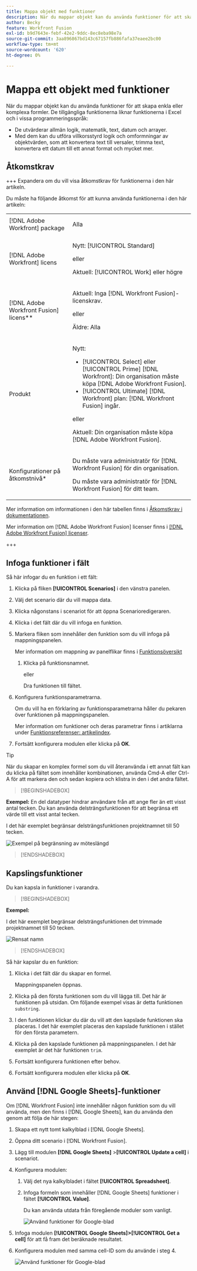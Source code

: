 ```yaml
---
title: Mappa objekt med funktioner
description: När du mappar objekt kan du använda funktioner för att skapa enkla eller komplexa formler.
author: Becky
feature: Workfront Fusion
exl-id: b9d7643e-febf-42e2-9ddc-8ec8eba98e7a
source-git-commit: 3aa896867bd143c67157fb886fafa37eaee2bc00
workflow-type: tm+mt
source-wordcount: '620'
ht-degree: 0%

---
```


# Mappa ett objekt med funktioner

När du mappar objekt kan du använda funktioner för att skapa enkla eller komplexa formler. De tillgängliga funktionerna liknar funktionerna i Excel och i vissa programmeringsspråk:

* De utvärderar allmän logik, matematik, text, datum och arrayer.
* Med dem kan du utföra villkorsstyrd logik och omformningar av objektvärden, som att konvertera text till versaler, trimma text, konvertera ett datum till ett annat format och mycket mer.

## Åtkomstkrav

+++ Expandera om du vill visa åtkomstkrav för funktionerna i den här artikeln.

Du måste ha följande åtkomst för att kunna använda funktionerna i den här artikeln:

<table style="table-layout:auto">
 <col> 
 <col> 
 <tbody> 
  <tr> 
   <td role="rowheader">[!DNL Adobe Workfront] package</td> 
   <td> <p>Alla</p> </td> 
  </tr> 
  <tr data-mc-conditions=""> 
   <td role="rowheader">[!DNL Adobe Workfront] licens</td> 
   <td> <p>Nytt: [!UICONTROL Standard]</p><p>eller</p><p>Aktuell: [!UICONTROL Work] eller högre</p> </td> 
  </tr> 
  <tr> 
   <td role="rowheader">[!DNL Adobe Workfront Fusion] licens**</td> 
   <td>
   <p>Aktuell: Inga [!DNL Workfront Fusion]-licenskrav.</p>
   <p>eller</p>
   <p>Äldre: Alla </p>
   </td> 
  </tr> 
  <tr> 
   <td role="rowheader">Produkt</td> 
   <td>
   <p>Nytt:</p> <ul><li>[!UICONTROL Select] eller [!UICONTROL Prime] [!DNL Workfront]: Din organisation måste köpa [!DNL Adobe Workfront Fusion].</li><li>[!UICONTROL Ultimate] [!DNL Workfront] plan: [!DNL Workfront Fusion] ingår.</li></ul>
   <p>eller</p>
   <p>Aktuell: Din organisation måste köpa [!DNL Adobe Workfront Fusion].</p>
   </td> 
  </tr>
  <tr data-mc-conditions=""> 
   <td role="rowheader">Konfigurationer på åtkomstnivå*</td> 
   <td> 
     <p>Du måste vara administratör för [!DNL Workfront Fusion] för din organisation.</p>
     <p>Du måste vara administratör för [!DNL Workfront Fusion] för ditt team.</p>
   </td> 
  </tr> 
   </td> 
  </tr> 
 </tbody> 
</table>

Mer information om informationen i den här tabellen finns i [Åtkomstkrav i dokumentationen](/help/workfront-fusion/references/licenses-and-roles/access-level-requirements-in-documentation.md).

Mer information om [!DNL Adobe Workfront Fusion] licenser finns i [[!DNL Adobe Workfront Fusion] licenser](/help/workfront-fusion/set-up-and-manage-workfront-fusion/licensing-operations-overview/license-automation-vs-integration.md).

+++

## Infoga funktioner i fält

Så här infogar du en funktion i ett fält:

1. Klicka på fliken **[!UICONTROL Scenarios]** i den vänstra panelen.
1. Välj det scenario där du vill mappa data.
1. Klicka någonstans i scenariot för att öppna Scenarioredigeraren.
1. Klicka i det fält där du vill infoga en funktion.
1. Markera fliken som innehåller den funktion som du vill infoga på mappningspanelen.

   Mer information om mappning av panelflikar finns i [Funktionsöversikt](/help/workfront-fusion/get-started-with-fusion/understand-fusion/function-overview.md)
   1. Klicka på funktionsnamnet.

      eller

      Dra funktionen till fältet.
1. Konfigurera funktionsparametrarna.

   Om du vill ha en förklaring av funktionsparametrarna håller du pekaren över funktionen på mappningspanelen.

   Mer information om funktioner och deras parametrar finns i artiklarna under [Funktionsreferenser: artikelindex](/help/workfront-fusion/references/mapping-panel/functions/functions-toc.md).

1. Fortsätt konfigurera modulen eller klicka på **OK**.

>[!TIP]
>
>När du skapar en komplex formel som du vill återanvända i ett annat fält kan du klicka på fältet som innehåller kombinationen, använda Cmd-A eller Ctrl-A för att markera den och sedan kopiera och klistra in den i det andra fältet.


>[!BEGINSHADEBOX]

**Exempel:** En del datatyper hindrar användare från att ange fler än ett visst antal tecken. Du kan använda delsträngsfunktionen för att begränsa ett värde till ett visst antal tecken.

I det här exemplet begränsar delsträngsfunktionen projektnamnet till 50 tecken.

![Exempel på begränsning av möteslängd](assets/example-meet-length-restriction-350x184.png)

>[!ENDSHADEBOX]

## Kapslingsfunktioner

Du kan kapsla in funktioner i varandra.

>[!BEGINSHADEBOX]

**Exempel:**

I det här exemplet begränsar delsträngsfunktionen det trimmade projektnamnet till 50 tecken.

![Rensat namn](assets/trimmed-name-under-50.png)

>[!ENDSHADEBOX]

Så här kapslar du en funktion:

1. Klicka i det fält där du skapar en formel.

   Mappningspanelen öppnas.

1. Klicka på den första funktionen som du vill lägga till. Det här är funktionen på utsidan. Om följande exempel visas är detta funktionen `substring`.
1. I den funktionen klickar du där du vill att den kapslade funktionen ska placeras. I det här exemplet placeras den kapslade funktionen i stället för den första parametern.
1. Klicka på den kapslade funktionen på mappningspanelen. I det här exemplet är det här funktionen `trim`.
1. Fortsätt konfigurera funktionen efter behov.
1. Fortsätt konfigurera modulen eller klicka på **OK**.

## Använd [!DNL Google Sheets]-funktioner

Om [!DNL Workfront Fusion] inte innehåller någon funktion som du vill använda, men den finns i [!DNL Google Sheets], kan du använda den genom att följa de här stegen:

1. Skapa ett nytt tomt kalkylblad i [!DNL Google Sheets].
1. Öppna ditt scenario i [!DNL Workfront Fusion].
1. Lägg till modulen **[!DNL Google Sheets]** >**[!UICONTROL Update a cell]** i scenariot.

1. Konfigurera modulen:

   1. Välj det nya kalkylbladet i fältet **[!UICONTROL Spreadsheet]**.
   1. Infoga formeln som innehåller [!DNL Google Sheets] funktioner i fältet **[!UICONTROL Value]**.

      Du kan använda utdata från föregående moduler som vanligt.

      ![Använd funktioner för Google-blad](assets/exploit-google-sheet-functions-350x218.png)

1. Infoga modulen **[!UICONTROL Google Sheets]>[!UICONTROL Get a cell]** för att få fram det beräknade resultatet.
1. Konfigurera modulen med samma cell-ID som du använde i steg 4.

   ![Använd funktioner för Google-blad](assets/exploit-google-sheet-functions-2-350x187.png)
